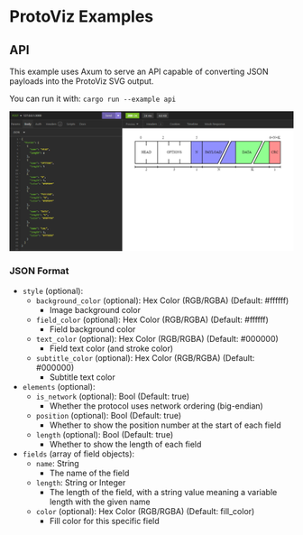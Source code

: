 # ProtoViz Examples

## API
This example uses Axum to serve an API capable of converting JSON payloads into the ProtoViz SVG output.

You can run it with: ```cargo run --example api```

![Request Image](../images/api_example.png)

### JSON Format
- `style` (optional):
    - `background_color` (optional): Hex Color (RGB/RGBA) (Default: #ffffff)
        - Image background color
    - `field_color` (optional): Hex Color (RGB/RGBA) (Default: #ffffff)
        - Field background color
    - `text_color` (optional): Hex Color (RGB/RGBA) (Default: #000000)
        - Field text color (and stroke color)
    - `subtitle_color` (optional): Hex Color (RGB/RGBA) (Default: #000000)
        - Subtitle text color
- `elements` (optional):
    - `is_network` (optional): Bool (Default: true)
        - Whether the protocol uses network ordering (big-endian)
    - `position` (optional): Bool (Default: true)
        - Whether to show the position number at the start of each field
    - `length` (optional): Bool (Default: true)
        - Whether to show the length of each field
- `fields` (array of field objects):
    - `name`: String
        - The name of the field
    - `length`: String or Integer
        - The length of the field, with a string value meaning a variable length with the given name
    - `color` (optional): Hex Color (RGB/RGBA) (Default: fill_color)
        - Fill color for this specific field

    
